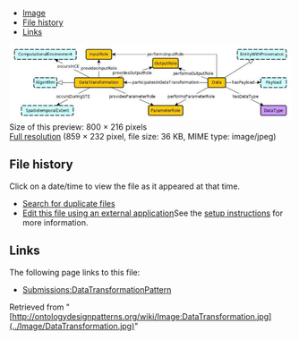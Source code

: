 * [Image](../Image/DataTransformation.jpg#file)
* [File history](../Image/DataTransformation.jpg#filehistory)
* [Links](../Image/DataTransformation.jpg#filelinks)

[![Image:DataTransformation.jpg](../images/thumb/d/d4/DataTransformation.jpg/800px-DataTransformation.jpg)](../images/d/d4/DataTransformation.jpg)  
Size of this preview: 800 × 216 pixels  
[Full resolution](../images/d/d4/DataTransformation.jpg)‎ (859 × 232 pixel, file size: 36 KB, MIME type: image/jpeg)

## File history

Click on a date/time to view the file as it appeared at that time.



  
* [Search for duplicate files](http://ontologydesignpatterns.org/wiki/Special:FileDuplicateSearch/DataTransformation.jpg "Special:FileDuplicateSearch/DataTransformation.jpg")
* [Edit this file using an external application](http://ontologydesignpatterns.org/wiki/index.php?title=Image:DataTransformation.jpg&action=edit&externaledit=true&mode=file "Image:DataTransformation.jpg")See the [setup instructions](http://www.mediawiki.org/wiki/Manual:External_editors "http://www.mediawiki.org/wiki/Manual:External_editors") for more information.

## Links



The following page links to this file:


* [Submissions:DataTransformationPattern](../Submissions/DataTransformationPattern "Submissions:DataTransformationPattern")


Retrieved from "[http://ontologydesignpatterns.org/wiki/Image:DataTransformation.jpg](../Image/DataTransformation.jpg)"